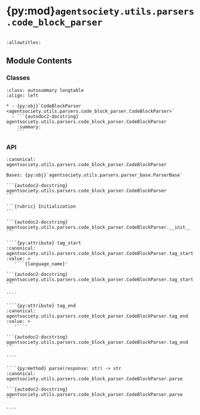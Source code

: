 # {py:mod}`agentsociety.utils.parsers.code_block_parser`

```{py:module} agentsociety.utils.parsers.code_block_parser
```

```{autodoc2-docstring} agentsociety.utils.parsers.code_block_parser
:allowtitles:
```

## Module Contents

### Classes

````{list-table}
:class: autosummary longtable
:align: left

* - {py:obj}`CodeBlockParser <agentsociety.utils.parsers.code_block_parser.CodeBlockParser>`
  - ```{autodoc2-docstring} agentsociety.utils.parsers.code_block_parser.CodeBlockParser
    :summary:
    ```
````

### API

`````{py:class} CodeBlockParser(language_name: str)
:canonical: agentsociety.utils.parsers.code_block_parser.CodeBlockParser

Bases: {py:obj}`agentsociety.utils.parsers.parser_base.ParserBase`

```{autodoc2-docstring} agentsociety.utils.parsers.code_block_parser.CodeBlockParser
```

```{rubric} Initialization
```

```{autodoc2-docstring} agentsociety.utils.parsers.code_block_parser.CodeBlockParser.__init__
```

````{py:attribute} tag_start
:canonical: agentsociety.utils.parsers.code_block_parser.CodeBlockParser.tag_start
:value: >
   '```{language_name}'

```{autodoc2-docstring} agentsociety.utils.parsers.code_block_parser.CodeBlockParser.tag_start
```

````

````{py:attribute} tag_end
:canonical: agentsociety.utils.parsers.code_block_parser.CodeBlockParser.tag_end
:value: >
   '```'

```{autodoc2-docstring} agentsociety.utils.parsers.code_block_parser.CodeBlockParser.tag_end
```

````

````{py:method} parse(response: str) -> str
:canonical: agentsociety.utils.parsers.code_block_parser.CodeBlockParser.parse

```{autodoc2-docstring} agentsociety.utils.parsers.code_block_parser.CodeBlockParser.parse
```

````

`````
